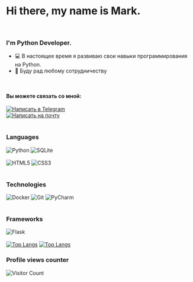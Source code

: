 <div id="header">
  <h1>Hi there, my name is Mark.</h1>
</div>
<br>
<div id="About">
  <h3>I'm Python Developer.</h3>
  <ul>
    <li>💻 В настоящее время я развиваю свои навыки программирования на Python.</li>
    <li>👋 Буду рад любому сотрудничеству</li>
  </ul>
</div>
<br>
<div id="Contact">
  <h4>Вы можете связать со мной: </h4>
  <a title="Telegram" href="https://t.me/C16H13ClN2O2" target="_blank">
    <img src="https://img.shields.io/badge/Telegram-2CA5E0?style=for-the-badge&logo=telegram&logoColor=white" alt="Написать в Telegram" />
  </a>
  <br>
  <a title="Gmail" href="mailto:ridermc123@gmail.com" target="_blank">
    <img src="https://img.shields.io/badge/Gmail-D14836?style=for-the-badge&logo=gmail&logoColor=white" alt="Написать на почту">
  </a>
</div>
<br>
<h3>Languages</h3>

![Python](https://img.shields.io/badge/python-3670A0?style=for-the-badge&logo=python&logoColor=ffdd54)
![SQLite](https://img.shields.io/badge/sqlite-%2307405e.svg?style=for-the-badge&logo=sqlite&logoColor=white)
<br>
<br>
![HTML5](https://img.shields.io/badge/html-%23E34F26.svg?style=for-the-badge&logo=html5&logoColor=white)
![CSS3](https://img.shields.io/badge/css-%231572B6.svg?style=for-the-badge&logo=css3&logoColor=white)
<br>
<br>
<h3>Technologies</h3>

![Docker](https://img.shields.io/badge/docker-%230db7ed.svg?style=for-the-badge&logo=docker&logoColor=white)
![Git](https://img.shields.io/badge/git-%23F05033.svg?style=for-the-badge&logo=git&logoColor=white)
![PyCharm](https://img.shields.io/badge/pycharm-143?style=for-the-badge&logo=pycharm&logoColor=black&color=black&labelColor=green)
<br>
<br>
<h3>Frameworks</h3>

![Flask](https://img.shields.io/badge/flask-%23000.svg?style=for-the-badge&logo=flask&logoColor=white)
<br>
<br>
[![Top Langs](https://github-readme-stats.vercel.app/api/top-langs/?username=RiderMC126&layout=compact&langs_count=10&show_icons=true&theme=dracula)](https://github.com/anuraghazra/github-readme-stats)
[![Top Langs](https://github-readme-stats.vercel.app/api/top-langs/?username=RiderMC126)](https://github.com/anuraghazra/github-readme-stats)
<br>
<h3>Profile views counter</h3>

![Visitor Count](https://profile-counter.glitch.me/{RiderMC126}/count.svg)


